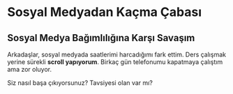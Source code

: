 # Sosyal Medyadan Kaçma Çabası

## Sosyal Medya Bağımlılığına Karşı Savaşım

Arkadaşlar, sosyal medyada saatlerimi harcadığımı fark ettim. Ders çalışmak yerine sürekli **scroll yapıyorum**. Birkaç gün telefonumu kapatmaya çalıştım ama zor oluyor.

Siz nasıl başa çıkıyorsunuz? Tavsiyesi olan var mı?
